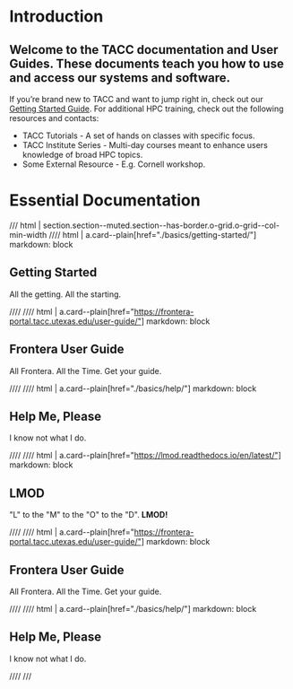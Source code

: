 # Introduction

## Welcome to the TACC documentation and User Guides. These documents teach you how to use and access our systems and software.

If you’re brand new to TACC and want to jump right in, check out our [Getting Started Guide](basics/gettingstarted). For additional HPC training, check out the following resources and contacts:

- TACC Tutorials - A set of hands on classes with specific focus.
- TACC Institute Series - Multi-day courses meant to enhance users knowledge of broad HPC topics.
- Some External Resource - E.g. Cornell workshop.

# Essential Documentation

/// html | section.section--muted.section--has-border.o-grid.o-grid--col-min-width
//// html | a.card--plain[href="./basics/getting-started/"]
     markdown: block

## Getting Started

All the getting. All the starting.

////
//// html | a.card--plain[href="https://frontera-portal.tacc.utexas.edu/user-guide/"]
     markdown: block

## Frontera User Guide

All Frontera. All the Time. Get your guide.

////
//// html | a.card--plain[href="./basics/help/"]
     markdown: block

## Help Me, Please

I know not what I do.

////
//// html | a.card--plain[href="https://lmod.readthedocs.io/en/latest/"]
     markdown: block

## LMOD

"L" to the "M" to the "O" to the "D". **LMOD!**

////
//// html | a.card--plain[href="https://frontera-portal.tacc.utexas.edu/user-guide/"]
     markdown: block

## Frontera User Guide

All Frontera. All the Time. Get your guide.

////
//// html | a.card--plain[href="./basics/help/"]
     markdown: block

## Help Me, Please

I know not what I do.

////
///
